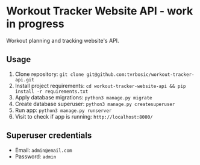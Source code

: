 # Workout Tracker Website API - work in progress

Workout planning and tracking website's API.

## Usage

1. Clone repository: `git clone git@github.com:tvrbosic/workout-tracker-api.git`
2. Install project requirements: `cd workout-tracker-website-api && pip install -r requirements.txt`
3. Apply database migrations: `python3 manage.py migrate`
4. Create database superuser: `python3 manage.py createsuperuser`
5. Run app: `python3 manage.py runserver`
6. Visit to check if app is running: `http://localhost:8000/`

## Superuser credentials

- Email: `admin@email.com`
- Password: `admin`
